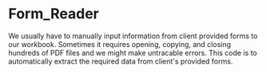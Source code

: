 # Form_Reader

We usually have to manually input information from client provided forms to our workbook. Sometimes it requires opening, copying, and closing hundreds of PDF files and we might make untracable errors. This code is to automatically extract the required data from client's provided forms.
